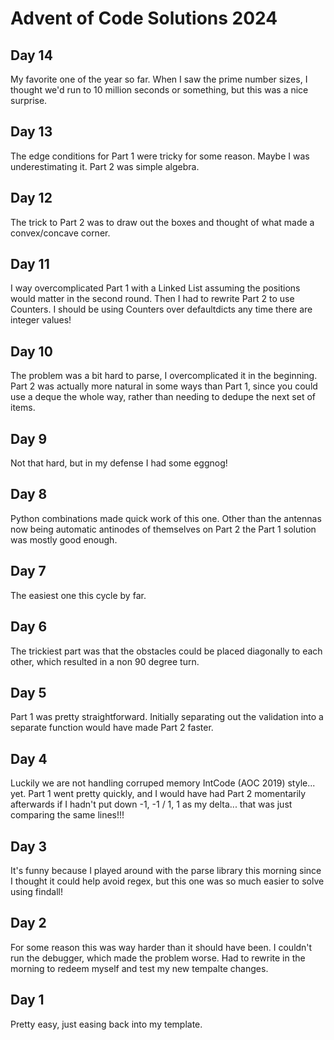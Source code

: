 # Advent of Code Solutions 2024

## Day 14
My favorite one of the year so far. When I saw the prime number sizes, I thought we'd run to 10 million seconds or something, but this was a nice surprise.

## Day 13
The edge conditions for Part 1 were tricky for some reason. Maybe I was underestimating it. Part 2 was simple algebra.

## Day 12
The trick to Part 2 was to draw out the boxes and thought of what made a convex/concave corner.

## Day 11
I way overcomplicated Part 1 with a Linked List assuming the positions would matter in the second round. Then I had to rewrite Part 2 to use Counters. I should be using Counters over defaultdicts any time there are integer values!

## Day 10
The problem was a bit hard to parse, I overcomplicated it in the beginning. Part 2 was actually more natural in some ways than Part 1, since you could use a deque the whole way, rather than needing to dedupe the next set of items.

## Day 9
Not that hard, but in my defense I had some eggnog!

## Day 8
Python combinations made quick work of this one. Other than the antennas now being automatic antinodes of themselves on Part 2 the Part 1 solution was mostly good enough.

## Day 7
The easiest one this cycle by far.

## Day 6
The trickiest part was that the obstacles could be placed diagonally to each other, which resulted in a non 90 degree turn. 

## Day 5
Part 1 was pretty straightforward. Initially separating out the validation into a separate function would have made Part 2 faster.

## Day 4
Luckily we are not handling corruped memory IntCode (AOC 2019) style... yet.
Part 1 went pretty quickly, and I would have had Part 2 momentarily afterwards if I hadn't put down -1, -1 / 1, 1 as my delta... that was just comparing the same lines!!!

## Day 3
It's funny because I played around with the parse library this morning since I thought it could help avoid regex, but this one was so much easier to solve using findall!

## Day 2
For some reason this was way harder than it should have been.
I couldn't run the debugger, which made the problem worse. Had to rewrite in the morning to redeem myself and test my new tempalte changes.

## Day 1
Pretty easy, just easing back into my template.
